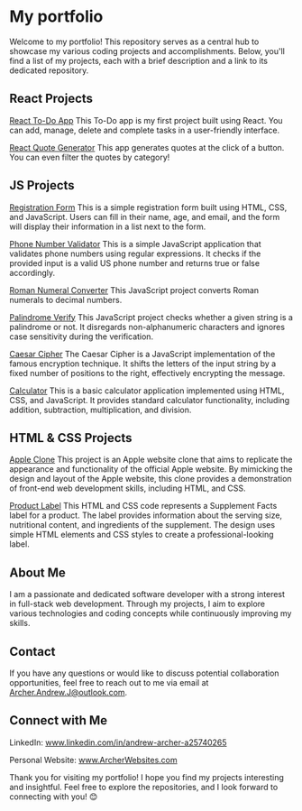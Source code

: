 # My portfolio
Welcome to my portfolio! This repository serves as a central hub to showcase my various coding projects and accomplishments. Below, you'll find a list of my projects, each with a brief description and a link to its dedicated repository.

## React Projects

[React To-Do App](https://github.com/aarcher19/React-To-Do-App)
This To-Do app is my first project built using React. You can add, manage, delete and complete tasks in a user-friendly interface.

[React Quote Generator](https://github.com/aarcher19/quoteapp)
This app generates quotes at the click of a button. You can even filter the quotes by category!

## JS Projects

[Registration Form](https://github.com/aarcher19/Registration-Form)
This is a simple registration form built using HTML, CSS, and JavaScript. Users can fill in their name, age, and email, and the form will display their information in a list next to the form.

[Phone Number Validator](https://github.com/aarcher19/Phone-Number-Validator)
This is a simple JavaScript application that validates phone numbers using regular expressions. It checks if the provided input is a valid US phone number and returns true or false accordingly.

[Roman Numeral Converter](https://github.com/aarcher19/Roman-Numeral-Converter)
This JavaScript project converts Roman numerals to decimal numbers.

[Palindrome Verify](https://github.com/aarcher19/Palindrome-Verify)
This JavaScript project checks whether a given string is a palindrome or not. It disregards non-alphanumeric characters and ignores case sensitivity during the verification.

[Caesar Cipher](https://github.com/aarcher19/Caesar-Cypher)
The Caesar Cipher is a JavaScript implementation of the famous encryption technique. It shifts the letters of the input string by a fixed number of positions to the right, effectively encrypting the message.

[Calculator](https://github.com/aarcher19/calculator)
This is a basic calculator application implemented using HTML, CSS, and JavaScript. It provides standard calculator functionality, including addition, subtraction, multiplication, and division.

## HTML & CSS Projects

[Apple Clone](https://github.com/aarcher19/Apple-Clone)
This project is an Apple website clone that aims to replicate the appearance and functionality of the official Apple website. By mimicking the design and layout of the Apple website, this clone provides a demonstration of front-end web development skills, including HTML, and CSS.

[Product Label](https://github.com/aarcher19/Product-Label)
This HTML and CSS code represents a Supplement Facts label for a product. The label provides information about the serving size, nutritional content, and ingredients of the supplement. The design uses simple HTML elements and CSS styles to create a professional-looking label.

## About Me

I am a passionate and dedicated software developer with a strong interest in full-stack web development. Through my projects, I aim to explore various technologies and coding concepts while continuously improving my skills.

## Contact

If you have any questions or would like to discuss potential collaboration opportunities, feel free to reach out to me via email at Archer.Andrew.J@outlook.com.

## Connect with Me
LinkedIn: www.linkedin.com/in/andrew-archer-a25740265

Personal Website: www.ArcherWebsites.com

Thank you for visiting my portfolio! I hope you find my projects interesting and insightful. Feel free to explore the repositories, and I look forward to connecting with you! 😊
